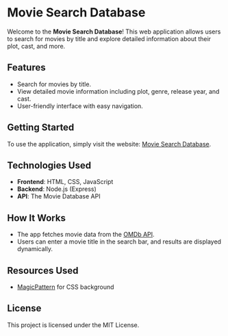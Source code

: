 # Movie Search Database

Welcome to the **Movie Search Database**! This web application allows users to search for movies by title and explore detailed information about their plot, cast, and more.

## Features
- Search for movies by title.
- View detailed movie information including plot, genre, release year, and cast.
- User-friendly interface with easy navigation.

## Getting Started
To use the application, simply visit the website: [Movie Search Database](https://movie-search-3xx4.onrender.com/).

## Technologies Used
- **Frontend**: HTML, CSS, JavaScript
- **Backend**: Node.js (Express)
- **API**: The Movie Database API

## How It Works
- The app fetches movie data from the [OMDb API](https://www.omdbapi.com/).
- Users can enter a movie title in the search bar, and results are displayed dynamically.

## Resources Used
- [MagicPattern](https://www.magicpattern.design/tools/css-backgrounds) for CSS background

## License
This project is licensed under the MIT License.
